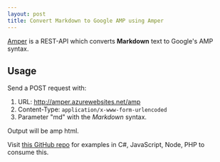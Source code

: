 ```yaml
---
layout: post
title: Convert Markdown to Google AMP using Amper
---
```


[Amper](https://github.com/iSatishYadav/Amper) is a REST-API which converts **Markdown** text to Google's AMP syntax.


## Usage
Send a POST request with:

1. URL: http://amper.azurewebsites.net/amp
2. Content-Type: ````application/x-www-form-urlencoded````
3. Parameter "md" with the _Markdown_ syntax.

Output will be amp html.

Visit [this GitHub repo](https://github.com/iSatishYadav/Amper) for examples in C#, JavaScript, Node, PHP to consume this.
